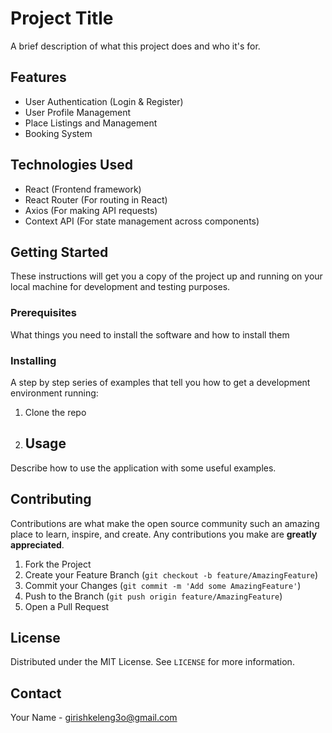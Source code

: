 # Project Title

A brief description of what this project does and who it's for.

## Features

- User Authentication (Login & Register)
- User Profile Management
- Place Listings and Management
- Booking System

## Technologies Used

- React (Frontend framework)
- React Router (For routing in React)
- Axios (For making API requests)
- Context API (For state management across components)

## Getting Started

These instructions will get you a copy of the project up and running on your local machine for development and testing purposes.

### Prerequisites

What things you need to install the software and how to install them

### Installing

A step by step series of examples that tell you how to get a development environment running:

1. Clone the repo

2. ## Usage

Describe how to use the application with some useful examples.

## Contributing

Contributions are what make the open source community such an amazing place to learn, inspire, and create. Any contributions you make are **greatly appreciated**.

1. Fork the Project
2. Create your Feature Branch (`git checkout -b feature/AmazingFeature`)
3. Commit your Changes (`git commit -m 'Add some AmazingFeature'`)
4. Push to the Branch (`git push origin feature/AmazingFeature`)
5. Open a Pull Request

## License

Distributed under the MIT License. See `LICENSE` for more information.

## Contact

Your Name - [girishkeleng3o@gmail.com](mailto:girishkeleng3o@gmail.com)


 
